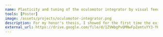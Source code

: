 ```yaml
---
name: Plasticity and tuning of the oculomotor integrator by visual feedback in mice
tools: [Poster]
image: /assets/projects/oculomotor-integrator.png
description: For my honor's thesis, I showed for the first time the existence of an oculomotor integrator neural circuit in mice.
external_url: https://drive.google.com/file/d/1ZVWbgPvQMNwFpZemtuYY3-YHaLfqBaul/view
---
```

